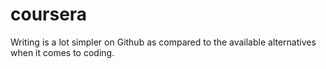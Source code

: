 # coursera
Writing is a lot simpler on Github as compared to the available alternatives when it comes to coding.

